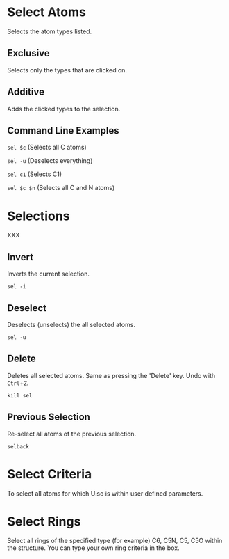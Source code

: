 # Select Atoms 
Selects the atom types listed. 

## Exclusive  
Selects only the types that are clicked on. 

## Additive
Adds the clicked types to the selection.

## Command Line Examples   
`sel $c` (Selects all C atoms)

`sel -u` (Deselects everything)

`sel c1` (Selects C1)

`sel $c $n` (Selects all C and N atoms) 

# Selections 
XXX

## Invert
Inverts the current selection.

`sel -i`

## Deselect
Deselects (unselects) the all selected atoms.

`sel -u` 

## Delete
Deletes all selected atoms. Same as pressing the 'Delete' key. Undo with `Ctrl`+`Z`.

`kill sel` 

## Previous Selection
Re-select all atoms of the previous selection. 

`selback` 

# Select Criteria 
To select all atoms for which Uiso is within user defined parameters. 

# Select Rings 
Select all rings of the specified type (for example) C6, C5N, C5, C5O within the structure. You can type your own ring criteria in the box. 
